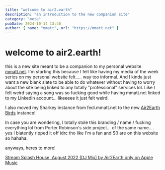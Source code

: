 ```yaml
---
title: "welcome to air2.earth"
description: "an introduction to the new companion site"
category: "meta"
pubDate: 2024-10-14 13:40
author: { name: "mmatt", url: "https://mmatt.net" }
---
```


# welcome to air2.earth!

this is a new site meant to be a companion to my personal website [mmatt.net](https://mmatt.net). I'm starting this because I felt like having my media of the week series on my personal website felt..... way too informal. And I kinda just want a new blank slate to be able to do whatever without having to worry about the site being linked to any totally "professional" services lol. Like I felt weird saying a song was so fucking good while having mmatt.net linked to my Linkedin account... likeeeee it just felt weird.

I also moved my Sharkey instance from fedi.mmatt.net to the new [Air2Earth Birds](https://bird.air2.earth) instance!

In case you are wondering, I totally stole this branding / name / fucking everything lol from Porter Robinson's side project... of the same name.... yes I blatently ripped it off idrc tho like I'm a fan and $0 are on this website so hahaha.

anyways, heres to more!

[Stream Splash House, August 2022 (DJ Mix) by Air2Earth only on Apple Music](https://music.apple.com/us/album/splash-house-august-2022-dj-mix/1644935781)

